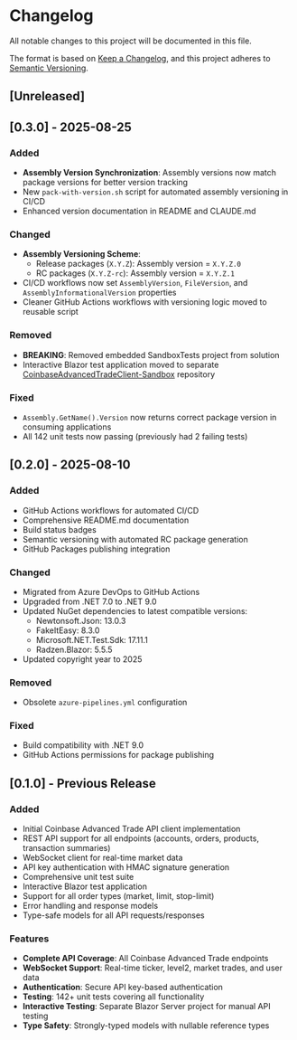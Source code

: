 # Changelog

All notable changes to this project will be documented in this file.

The format is based on [Keep a Changelog](https://keepachangelog.com/en/1.0.0/),
and this project adheres to [Semantic Versioning](https://semver.org/spec/v2.0.0.html).

## [Unreleased]

## [0.3.0] - 2025-08-25

### Added
- **Assembly Version Synchronization**: Assembly versions now match package versions for better version tracking
- New `pack-with-version.sh` script for automated assembly versioning in CI/CD
- Enhanced version documentation in README and CLAUDE.md

### Changed
- **Assembly Versioning Scheme**: 
  - Release packages (`X.Y.Z`): Assembly version = `X.Y.Z.0`
  - RC packages (`X.Y.Z-rc`): Assembly version = `X.Y.Z.1`
- CI/CD workflows now set `AssemblyVersion`, `FileVersion`, and `AssemblyInformationalVersion` properties
- Cleaner GitHub Actions workflows with versioning logic moved to reusable script

### Removed
- **BREAKING**: Removed embedded SandboxTests project from solution
- Interactive Blazor test application moved to separate [CoinbaseAdvancedTradeClient-Sandbox](https://github.com/PearlAegis/CoinbaseAdvancedTradeClient-Sandbox) repository

### Fixed
- `Assembly.GetName().Version` now returns correct package version in consuming applications
- All 142 unit tests now passing (previously had 2 failing tests)

## [0.2.0] - 2025-08-10

### Added
- GitHub Actions workflows for automated CI/CD
- Comprehensive README.md documentation
- Build status badges
- Semantic versioning with automated RC package generation
- GitHub Packages publishing integration

### Changed
- Migrated from Azure DevOps to GitHub Actions
- Upgraded from .NET 7.0 to .NET 9.0
- Updated NuGet dependencies to latest compatible versions:
  - Newtonsoft.Json: 13.0.3
  - FakeItEasy: 8.3.0 
  - Microsoft.NET.Test.Sdk: 17.11.1
  - Radzen.Blazor: 5.5.5
- Updated copyright year to 2025

### Removed
- Obsolete `azure-pipelines.yml` configuration

### Fixed
- Build compatibility with .NET 9.0
- GitHub Actions permissions for package publishing

## [0.1.0] - Previous Release

### Added
- Initial Coinbase Advanced Trade API client implementation
- REST API support for all endpoints (accounts, orders, products, transaction summaries)
- WebSocket client for real-time market data
- API key authentication with HMAC signature generation
- Comprehensive unit test suite
- Interactive Blazor test application
- Support for all order types (market, limit, stop-limit)
- Error handling and response models
- Type-safe models for all API requests/responses

### Features
- **Complete API Coverage**: All Coinbase Advanced Trade endpoints
- **WebSocket Support**: Real-time ticker, level2, market trades, and user data
- **Authentication**: Secure API key-based authentication
- **Testing**: 142+ unit tests covering all functionality
- **Interactive Testing**: Separate Blazor Server project for manual API testing
- **Type Safety**: Strongly-typed models with nullable reference types